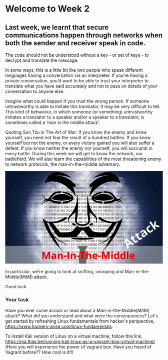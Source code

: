 # Welcome to Week 2

## Last week, we learnt that secure communications happen through networks when both the sender and receiver speak in code.

The code should not be understood without a key - or set of keys - to decrypt and translate the message.

In some ways, this is a little bit like two people who speak different languages having a conversation via an interpreter.  If you’re having a private conversation, you’d want to be able to trust your interpreter to translate what you have said accurately and not to pass on details of your conversation to anyone else.

Imagine what could happen if you trust the wrong person. If someone untrustworthy is able to imitate this translator, it may be very difficult to tell. This kind of behaviour, in which someone (or something) untrustworthy imitates a translator to a speaker and/or a speaker to a translator, is sometimes called a ‘man in the middle attack’.

Quoting Sun Tzu in The Art of War: If you know the enemy and know yourself, you need not fear the result of a hundred battles. If you know yourself but not the enemy, or every victory gained you will also suffer a defeat. If you know neither the enemy nor yourself, you will succumb in every battle. During this week we will get to know the network, our battlefield. We will also learn the capabilities of the most threatening enemy to network protocols, the man-in-the-middle adversary.

![GitHub Logo](./images/MiTM.jpg)
<!--- (source: 
https://secureswissdata.com/man-in-the-middle-attack-email/ ) -->

In particular, we’re going to look at sniffing, snooping and Man-in-the-Middle(MitM) attack.

Good luck.

### Your task

Have you ever come across or read about a Man-in-the-Middle(MitM) attack? What did you understand and what were the consequences? Let's get started by refreshing Linux fundamentals from hacker's perspective, https://www.hackers-arise.com/linux-fundamentals.

To install Kali version of Linux on a virtual machine, follow this link, https://ma.ttias.be/running-kali-linux-as-a-vagrant-box-virtual-machine/ (Here you will experience the power of vagrant box. Have you heard of Vagrant before?? How cool is it!!)